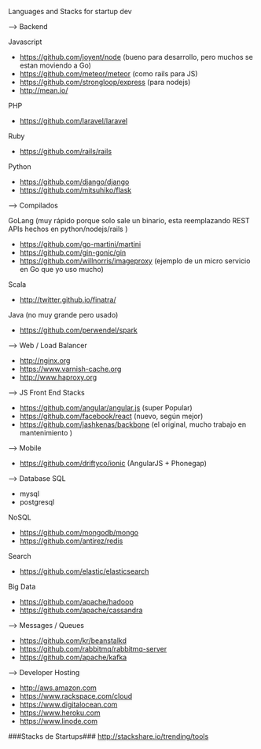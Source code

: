 Languages and Stacks for startup dev

—> Backend

Javascript
 - https://github.com/joyent/node  (bueno para desarrollo, pero muchos se estan moviendo a Go)
 - https://github.com/meteor/meteor  (como rails para JS)
 - https://github.com/strongloop/express (para nodejs)
 - http://mean.io/  

PHP
 - https://github.com/laravel/laravel

Ruby
 - https://github.com/rails/rails

Python 
 - https://github.com/django/django
 - https://github.com/mitsuhiko/flask


—> Compilados

GoLang (muy rápido porque solo sale un binario, esta reemplazando REST APIs hechos en python/nodejs/rails )
   - https://github.com/go-martini/martini
   - https://github.com/gin-gonic/gin
   - https://github.com/willnorris/imageproxy (ejemplo de un micro servicio en Go que yo uso mucho)

Scala
 - http://twitter.github.io/finatra/

Java (no muy grande pero usado)
 - https://github.com/perwendel/spark


—> Web / Load Balancer
- http://nginx.org
- https://www.varnish-cache.org
- http://www.haproxy.org


—> JS Front End Stacks
 - https://github.com/angular/angular.js (super Popular)
 - https://github.com/facebook/react (nuevo, según mejor)
 - https://github.com/jashkenas/backbone (el original, mucho trabajo en mantenimiento )


—> Mobile
 - https://github.com/driftyco/ionic (AngularJS + Phonegap)


—> Database
SQL
 - mysql
 - postgresql

NoSQL
  - https://github.com/mongodb/mongo 
  - https://github.com/antirez/redis

Search
  - https://github.com/elastic/elasticsearch

Big Data
 - https://github.com/apache/hadoop
 - https://github.com/apache/cassandra 

—>  Messages / Queues
 - https://github.com/kr/beanstalkd
 - https://github.com/rabbitmq/rabbitmq-server
 - https://github.com/apache/kafka


—> Developer Hosting
 - http://aws.amazon.com
 - https://www.rackspace.com/cloud
 - https://www.digitalocean.com
 - https://www.heroku.com
 - https://www.linode.com


###Stacks de Startups###
http://stackshare.io/trending/tools


